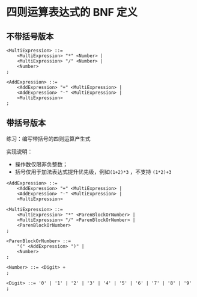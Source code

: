 # 四则运算表达式的 BNF 定义

## 不带括号版本

```
<MultiExpression> ::=
    <MultiExpression> "*" <Number> |
    <MultiExpression> "/" <Number> |
    <Number>
;

<AddExpression> ::=
    <AddExpression> "+" <MultiExpression> |
    <AddExpression> "-" <MultiExpression> |
    <MultiExpression>
;
```

## 带括号版本

练习：编写带括号的四则运算产生式

实现说明：

- 操作数仅限非负整数；
- 括号仅用于加法表达式提升优先级，例如`(1+2)*3` ，不支持 `(1*2)+3`

```
<AddExpression> ::=
    <AddExpression> "+" <MultiExpression> |
    <AddExpression> "-" <MultiExpression> |
    <MultiExpression>

<MultiExpression> ::=
    <MultiExpression> "*" <ParenBlockOrNumber> |
    <MultiExpression> "/" <ParenBlockOrNumber> |
    <ParenBlockOrNumber>
;

<ParenBlockOrNumber> ::=
    "(" <AddExpression> ")" |
    <Number>
;

<Number> ::= <Digit> +
;

<Digit> ::= '0' | '1' | '2' | '3' | '4' | '5' | '6' | '7' | '8' | '9'
;


```
